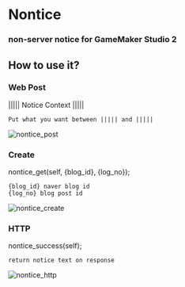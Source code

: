 Nontice
=======
### non-server notice for GameMaker Studio 2


## How to use it?

### Web Post    
||||| Notice Context |||||   

    Put what you want between ||||| and |||||

![nontice_post](https://user-images.githubusercontent.com/4679634/95759007-20f5f980-0ce4-11eb-9510-7c7963cb7e1a.png)

### Create
nontice_get(self, {blog_id}, {log_no});    

    {blog_id} naver blog id   
    {log_no} blog post id   
    
![nontice_create](https://user-images.githubusercontent.com/4679634/95758773-d4122300-0ce3-11eb-8037-8525b7ace591.png)

### HTTP
nontice_success(self);   

    return notice text on response

![nontice_http](https://user-images.githubusercontent.com/4679634/95758812-dffde500-0ce3-11eb-81ad-fb6c479f5d2a.png)

